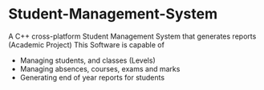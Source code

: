 # Student-Management-System
A C++ cross-platform Student Management System that generates reports (Academic Project)
This Software is capable of
* Managing students, and classes (Levels)
* Managing absences, courses, exams and marks
* Generating end of year reports for students
